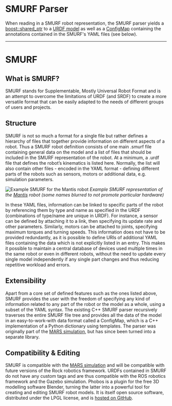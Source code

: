 # SMURF Parser

When reading in a SMURF robot representation, the SMURF parser yields a [boost::shared_ptr](http://www.boost.org/doc/libs/1_57_0/libs/smart_ptr/shared_ptr.htm) to a [URDF model](https://github.com/ros/urdfdom_headers/blob/master/urdf_model/include/urdf_model/model.h) as well as a [ConfigMap](https://github.com/rock-simulation/configmaps) containing the annotations contained in the SMURF's YAML files (see below).

---

# SMURF

## What is SMURF?

SMURF stands for Supplementable, Mostly Universal Robot Format and is an attempt to overcome the limitations of URDF (and SRDF) to create a more versatile format that can be easily adapted to the needs of different groups of users and projects.


## Structure

SMURF is not so much a format for a single file but rather defines a hierarchy of files that together provide information on different aspects of a robot. Thus a SMURF robot definition consists of one main .smurf file containing general data on the model and a list of files that should be included in the SMURF representation of the robot. At a minimum, a .urdf file that defines the robot’s kinematics is listed here. Normally, the list will also contain other files - encoded in the YAML format - defining different parts of the robots such as sensors, motors or additional data, e.g. simulation parameters.

![Example SMURF for the Mantis robot](images/example_robot_model.png)
*Example SMURF representation of the [Mantis](http://robotik.dfki-bremen.de/en/research/projects/limes-1.html) robot (some names blurred to not promote particular hardware)*

In these YAML files, information can be linked to specific parts of the robot by referencing them by type and name as specified in the URDF (combinations of type/name are unique in URDF). For instance, a sensor can be defined by attaching it to a link, then specifying its update rate and other parameters. Similarly, motors can be attached to joints, specifying maximum torques and turning speeds. This information does not have to be provided redundantly, as it is possible to define URIs of additional YAML files containing the data which is not explicitly listed in an entry. This makes it possible to maintain a central database of devices used multiple times in the same robot or even in different robots, without the need to update every single model independently if any single part changes and thus reducing repetitive workload and errors.


## Extensibility

Apart from a core set of defined features such as the ones listed above, SMURF provides the user with the freedom of specifying any kind of information related to any part of the robot or the model as a whole, using a subset of the YAML syntax. The existing C++ SMURF parser recursively traverses the entire SMURF file tree and provides all the data of the model in an easy-to-work-with data format called a ConfigMap, which is a C++ implementation of a Python dictionary using templates. The parser was originally part of the [MARS simulation](http://github.com/rock-simulation/mars), but has since been turned into a separate library.


## Compatibility & Editing

SMURF is compatible with the [MARS simulation](http://github.com/rock-simulation/mars) and will be compatible with future versions of the Rock robotics framework. URDFs contained in SMURF do not have any custom tags and are thus compatible with the ROS robotics framework and the Gazebo simulation.
Phobos is a plugin for the free 3D modelling software Blender, turning the latter into a powerful tool for creating and editing SMURF robot models. It is itself open source software, distributed under the LPGL license, and is [hosted on GitHub](http://github.com/rock-simulation/phobos).
